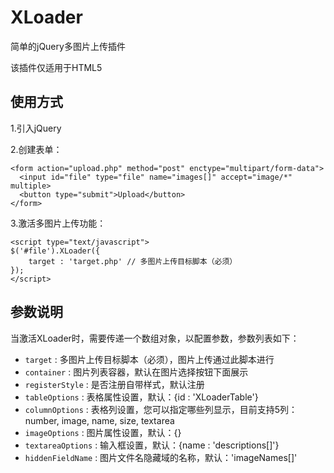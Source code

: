 XLoader
=======

简单的jQuery多图片上传插件

该插件仅适用于HTML5

使用方式
-------
1.引入jQuery

2.创建表单：

    <form action="upload.php" method="post" enctype="multipart/form-data">
      <input id="file" type="file" name="images[]" accept="image/*" multiple>
      <button type="submit">Upload</button>
    </form>

3.激活多图片上传功能：

    <script type="text/javascript">
    $('#file').XLoader({
    	target : 'target.php' // 多图片上传目标脚本（必须）
    });
    </script>

参数说明
-------
当激活XLoader时，需要传递一个数组对象，以配置参数，参数列表如下：

* `target` : 多图片上传目标脚本（必须），图片上传通过此脚本进行
* `container` : 图片列表容器，默认在图片选择按钮下面展示
* `registerStyle` : 是否注册自带样式，默认注册
* `tableOptions` : 表格属性设置，默认：{id : 'XLoaderTable'}
* `columnOptions` : 表格列设置，您可以指定哪些列显示，目前支持5列：number, image, name, size, textarea
* `imageOptions` : 图片属性设置，默认：{}
* `textareaOptions` : 输入框设置，默认：{name : 'descriptions[]'}
* `hiddenFieldName` : 图片文件名隐藏域的名称，默认：'imageNames[]'
